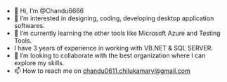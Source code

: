- 👋 Hi, I’m @Chandu6666
- 👀 I’m interested in designing, coding, developing desktop application softwares.
- 🌱 I’m currently learning the other tools like Microsoft Azure and Testing Tools.
-    I have 3 years of experience in working with VB.NET & SQL SERVER. 
- 💞️ I’m looking to collaborate with the best organization where I can explore my skills.
- 📫 How to reach me on chandu0611.chilukamary@gmail.com 


<!---
Chandu6666/Chandu6666 is a ✨ special ✨ repository because its `README.md` (this file) appears on your GitHub profile.
You can click the Preview link to take a look at your changes.
--->

